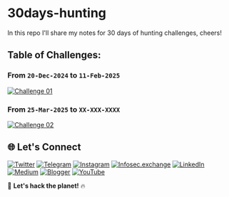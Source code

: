 # 30days-hunting
In this repo I'll share my notes for 30 days of hunting challenges, cheers!
## Table of Challenges:
### From `20-Dec-2024` to `11-Feb-2025`
[![Challenge 01](https://img.shields.io/badge/Challenge-No.1-FF5722?style=flat&logo=&logoColor=white)](https://github.com/thexnumb/30days-hunting/tree/main/challenge_01)
### From `25-Mar-2025` to `XX-XXX-XXXX`
[![Challenge 02](https://img.shields.io/badge/Challenge-No.2-FF5722?style=flat&logo=&logoColor=white)](https://github.com/thexnumb/30days-hunting/tree/main/challenge_02)

## 🌐 Let's Connect  
[![Twitter](https://img.shields.io/badge/X-@thexsecurity-1DA1F2?style=flat&logo=twitter&logoColor=white)](https://x.com/thexsecurity) [![Telegram](https://img.shields.io/badge/Telegram-@thexsecurity-2CA5E0?style=flat&logo=telegram&logoColor=white)](https://t.me/thexsecurity) [![Instagram](https://img.shields.io/badge/Instagram-@thexnumb-E4405F?style=flat&logo=instagram&logoColor=white)](https://instagram.com/thexnumb) [![Infosec.exchange](https://img.shields.io/badge/Infosec.exchange-@thexnumb-E11BE9?style=flat&logo=mastodon&logoColor=white)](https://infosec.exchange/@thexnumb) [![LinkedIn](https://img.shields.io/badge/LinkedIn-Profile-blue?style=flat&logo=linkedin)](#) [![Medium](https://img.shields.io/badge/Medium-@thexnumb-black?style=flat&logo=medium)](https://medium.com/@thexnumb) [![Blogger](https://img.shields.io/badge/Blogger-TheXSecurity-FF5722?style=flat&logo=blogger&logoColor=white)](https://thexsecurity.blogspot.com/) [![YouTube](https://img.shields.io/badge/YouTube-@theXNumb-FF0000?style=flat&logo=youtube&logoColor=white)](https://www.youtube.com/@theXNumb/)

🚀 **Let's hack the planet!** 🔥
